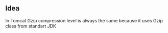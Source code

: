 ## Idea
In Tomcat Gzip compression level is always the same because 
it uses Gzip class from standart JDK
